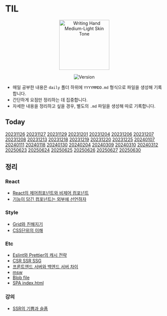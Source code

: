 # TIL

<div align="center">

<img src="https://raw.githubusercontent.com/Tarikul-Islam-Anik/Animated-Fluent-Emojis/master/Emojis/Hand%20gestures/Writing%20Hand%20Medium-Light%20Skin%20Tone.png" alt="Writing Hand Medium-Light Skin Tone" width="160" height="160" />

![Version](https://img.shields.io/badge/version-2025.06.30-blue.svg)

</div>

- 매일 공부한 내용은 `daily` 폴더 하위에 `YYYYMMDD.md` 형식으로 파일을 생성해 기록합니다.
- 간단하게 요점만 정리하는 데 집중합니다.
- 자세한 내용을 정리하고 싶을 경우, 별도의 `.md` 파일을 생성해 따로 기록합니다.

## Today

[20231126](/daily/20231126/20231126.md)
[20231127](/daily/20231127/20231127.md)
[20231129](/daily/20231129/20231129.md)
[20231201](/daily/20231201/20231201.md)
[20231204](/daily/20231204/20231204.md)
[20231206](/daily/20231206/20231206.md)
[20231207](/daily/20231207/20231207.md)
[20231208](/daily/20231208/20231208.md)
[20231213](/daily/20231213/20231213.md)
[20231218](/daily/20231218/20231218.md)
[20231219](/daily/20231219/20231219.md)
[20231220](/daily/20231220/20231220.md)
[20231225](/daily/20231225/20231225.md)
[20240107](/daily/20240107/20240107.md)
[20240111](/daily/20240111/20240111.md)
[20240118](/daily/20240118/20240118.md)
[20240130](/daily/20240130/20240130.md)
[20240204](/daily/20240204/20240204.md)
[20240309](/daily/20240309/20240309.md)
[20240310](/daily/20240310/20240310.md)
[20240312](/daily/20240312/20240312.md)
[20250623](/daily/20250623.md)
[20250624](/daily/250624.md)
[20250625](/daily/250625.md)
[20250626](/daily/250626.md)
[20250627](/daily/250627.md)
[20250630](/daily/250630.md)

## 정리

### React

- [React의 제어컴포넌트와 비제어 컴포넌트](./react/conponent-of-controlled-and-uncontrolled.md)
- [기능이 담긴 컴포넌트는 외부에 선언하자](./react//calling-functional-components//calling-functional-components.md)

### Style

- [Grid와 친해지기](./style/flex-container-grid-container.png)
- [CSS단위의 이해](./style/px-em-rem-vw-vh.md)

### Etc

- [Eslint와 Prettier의 캐시 전략](./etc/cache-strategy-of-eslint-and-prettier.md)
- [CSR SSR SSG](./etc/CSR-SSR-SSG-example.md)
- [프론트엔드 서버와 백엔드 서버 차이](./etc/frontent-server-vs-backend-server.md)
- [msw](./etc/msw.md)
- [Blob file](./etc/blob.md)
- [SPA index.html](./etc//SPA의%20고정된%20indexhtml.md)

### 강의

- [SSR의 기쁨과 슬픔](./강의//SSR의%20기쁨과%20슬픔:%20렌더링의%20변화의%20흐름을%20통해%20알아보는%20SSR과%20Streaming%20SSR.md)

